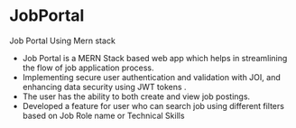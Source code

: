 # JobPortal
Job Portal Using Mern stack

- Job Portal is a MERN Stack based web app which helps in streamlining the flow of job application process.
- Implementing secure user authentication and validation with JOI, and enhancing data security using JWT tokens .
- The user has the ability to both create and view job postings.
- Developed a feature for user who can search job using different filters based on Job Role name or Technical Skills
